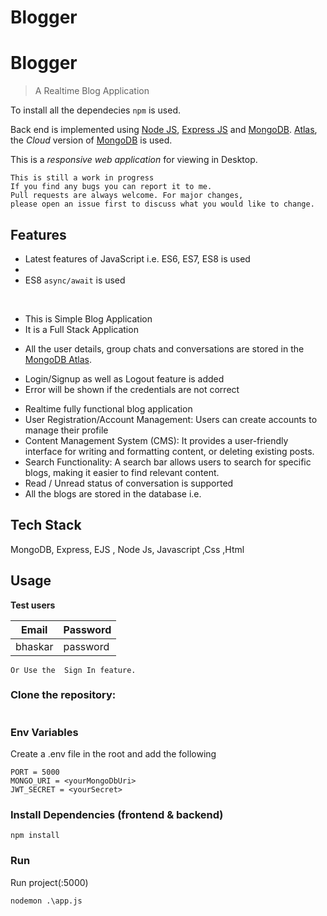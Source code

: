 # Blogger
# Blogger

> A Realtime Blog Application


 To install all the dependecies `npm` is used.

Back end is implemented using [Node JS](https://nodejs.org/en/docs), [Express JS](https://expressjs.com/en/api.html) and [MongoDB](https://docs.mongodb.com/). [Atlas](https://www.mongodb.com/cloud/atlas), the _Cloud_ version of [MongoDB](https://docs.mongodb.com/) is used.

This is a _responsive web application_ for viewing in Desktop.

```
This is still a work in progress
If you find any bugs you can report it to me.
Pull requests are always welcome. For major changes, 
please open an issue first to discuss what you would like to change.

```
## Features

- Latest features of JavaScript i.e. ES6, ES7, ES8 is used
- 
- ES8 `async/await` is used

<br/>

<ul>
 <li> This is Simple Blog Application </li>
 <li> It is a Full Stack Application </li>
</ul>

- All the user details, group chats and conversations are stored in the [MongoDB Atlas](https://www.mongodb.com/cloud/atlas).

<ul>
 <li>Login/Signup as well as Logout feature is added </li>
 <li>Error will be shown if the credentials are not correct</li>
</ul>

<ul>
 <li> Realtime fully functional blog application </li>
 <li> User Registration/Account Management: Users can create accounts to manage their profile </li>   
 <li> Content Management System (CMS): It provides a user-friendly interface for writing and formatting content, or deleting existing posts. </li>
 <li> Search Functionality: A search bar allows users to search for specific blogs, making it easier to find relevant content. </li>
 <li> Read / Unread status of conversation is supported</li>
 <li> All the blogs are stored in the database i.e. 
</ul>


## Tech Stack

MongoDB, Express, EJS , Node Js, Javascript ,Css ,Html

## Usage

**Test users**

| Email | Password  |
| -------- | --------- |
| bhaskar | password |

``` Or Use the  Sign In feature.  ```

### Clone the repository:
```

```

### Env Variables

Create a .env file in the root and add the following

```
PORT = 5000
MONGO_URI = <yourMongoDbUri>
JWT_SECRET = <yourSecret>
```

### Install Dependencies (frontend & backend)

```
npm install

```

### Run
Run project(:5000)
```
nodemon .\app.js
```



